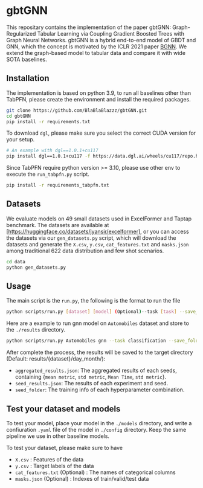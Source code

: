 # gbtGNN

This repositary contains the implementation of the paper gbtGNN: Graph-Regularized Tabular Learning via Coupling Gradient Boosted Trees with Graph Neural Networks. gbtGNN is a hybrid end-to-end model of GBDT and GNN, which the concept is motivated by the ICLR 2021 paper [BGNN](https://openreview.net/pdf?id=ebS5NUfoMKL). We extend the graph-based model to tabular data and compare it with wide SOTA baselines.

## Installation

The implementation is based on python 3.9, to run all baselines other than TabPFN, please create the environment and install the required packages.

```bash
git clone https://github.com/BlaBlaBlazzz/gbtGNN.git
cd gbtGNN
pip install -r requirements.txt
```

To download `dgl`, please make sure you select the correct CUDA version for your setup.

```bash
# An example with dgl==1.0.1+cu117
pip install dgl==1.0.1+cu117 -f https://data.dgl.ai/wheels/cu117/repo.html
```

Since TabPFN require python version >= 3.10, please use other env to execute the `run_tabpfn.py` script.

```bash
pip install -r requirements_tabpfn.txt
```

## Datasets

We evaluate models on 49 small datasets used in ExcelFormer and Taptap benchmark. The datasets are available at [https://huggingface.co/datasets/jyansir/excelformer], or you can access the datasets via our `gen_datasets.py` script, which will download the datasets and generate the `X.csv`, `y.csv`, `cat_features.txt` and `masks.json` among traditional 622 data distribution and few shot scenarios.

```bash
cd data
python gen_datasets.py
```

## Usage

The main script is the `run.py`, the following is the format to run the file

```bash
python scripts/run.py [dataset] [model] (Optional)--task [task] --save_folder [location]
```

Here are a example to run gnn model on `Automobiles` dataset and store to the `./results` directory.

```bash
python scripts/run.py Automobiles gnn --task classification --save_folder ./results
```

After complete the process, the results will be saved to the target directory (Default: results/{dataset}/day_month/):
- `aggregated_results.json`: The aggregated results of each seeds, containing {`mean metric`, `std metric`, `Mean Time`, `std metric`}.
- `seed_results.json`: The results of each experiment and seed.
- `seed_folder`: The training info of each hyperparameter combination.


## Test your dataset and models

To test your model, place your model in the `./models` directory, and write a confiuration `.yaml` file of the model in `./config` directory. Keep the same pipeline we use in other baseline models.

To test your dataset, please make sure to have 
- `X.csv` : Features of the data
- `y.csv` : Target labels of the data
- `cat_features.txt` (Optional) : The names of categorical columns
- `masks.json` (Optional) : Indexes of train/valid/test data 